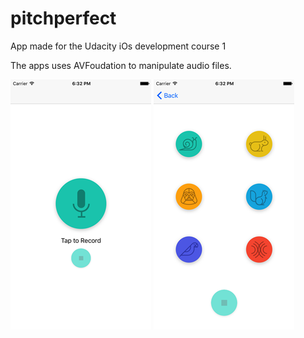 # pitchperfect

App made for the Udacity iOs development course 1

The apps uses AVFoudation to manipulate audio files.

![alt tag](https://github.com/cscouto/pitchperfect/blob/master/Simulator%20Screen%20Shot%20Jan%2024%2C%202017%2C%206.32.11%20PM.png)
![alt tag](https://github.com/cscouto/pitchperfect/blob/master/Simulator%20Screen%20Shot%20Jan%2024%2C%202017%2C%206.32.16%20PM.png)
